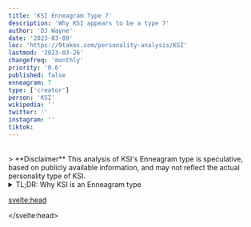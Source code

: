 ```yaml
---
title: 'KSI Enneagram Type 7'
description: 'Why KSI appears to be a type 7'
author: 'DJ Wayne'
date: '2023-03-09'
loc: 'https://9takes.com/personality-analysis/KSI'
lastmod: '2023-03-26'
changefreq: 'monthly'
priority: '0.6'
published: false
enneagram: 7
type: ['creator']
person: 'KSI'
wikipedia: ''
twitter: ''
instagram: ''
tiktok:
---
```


<!-- // notes:
ksi reddit
1K – 10KLowjj olatunji
1K – 10KLow$0.34
$0.61
logan paul boxing
1K – 10KLowksi youtube
1K – 10K
0%
-90%
Lowjj ksi
100 – 1KLowanne marie ksi
100 – 1K
0%
-90%
Lowksi live
100 – 1K
-9
Lowksi tiktok
100 – 1KLowjj sidemen
100 – 1K
0%
-90%
Lowsidemen onlyfans
100 – 1KLowdeji youtube
100 – 1K
0%
-90%
Lowspeed ksi
100 – 1K
0%
-90%
Lowksi in real life free
100 – 1K
0%
+∞
Lowksi shop
100 – 1K
0%
-90%
Low$1.48
$5.53
sam hyde boxing ksi
100 – 1KLowdazn sam hyde
100 – 1K
-100%
-100%
logan paul live
100 – 1KLowksi game
100 – 1KLowksi streaming-->

<script>
	import  PopCard  from "$lib/components/atoms/PopCard.svelte";
</script>
<div
	style="display: flex;
    justify-content: center;
    margin: 1rem 0;
	"
>
	<PopCard
		image={`/types/3s/${'KSI'}.webp`}
		showIcon={false}
		enneagramType=""
		displayText="KSI"
		subtext=""
	/>
</div>> **Disclaimer** This analysis of KSI's Enneagram type is speculative, based on publicly available information, and may not reflect the actual personality type of KSI.<details>
<summary class="accordion">TL;DR: Why KSI is an Enneagram type</summary>
<div class="panel">
<ul>
<li>
</li>
<li>
</li>
<li>
</li>
<li>
</li>
</ul>
  </div>
</details><p class="firstLetter"></p>

<svelte:head>

<script type="application/ld+json"></script>

</svelte:head>

<style lang="scss">

</style>
